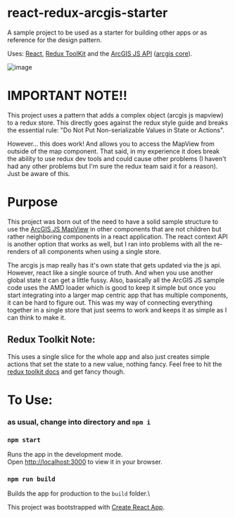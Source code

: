 # react-redux-arcgis-starter

  A sample project to be used as a starter for building other apps or as reference for the design pattern.
  
  Uses: [React](https://reactjs.org/), [Redux ToolKit](https://redux-toolkit.js.org/) and the [ArcGIS JS API](https://developers.arcgis.com/javascript/latest/) ([arcgis core](https://www.npmjs.com/package/@arcgis/core)). 

![image](https://user-images.githubusercontent.com/83088596/148590400-cf39e652-17fd-430a-9fae-d47541a32244.png)


# IMPORTANT NOTE!!

This project uses a pattern that adds a complex object (arcgis js mapview) to a redux store. This directly goes against the redux style guide and breaks the essential rule: "Do Not Put Non-serializable Values in State or Actions".

  However... this does work! And allows you to access the MapView from outside of the map component. That said, in my experience it does break the ability to use redux dev tools and could cause other problems (I haven't had any other problems but I'm sure the redux team said it for a reason). Just be aware of this.

# Purpose

This project was born out of the need to have a solid sample structure to use the [ArcGIS JS MapView](https://developers.arcgis.com/javascript/latest/api-reference/esri-views-MapView.html) in other components that are not children but rather neighboring components in a react application. The react context API is another option that works as well, but I ran into problems with all the re-renders of all components when using a single store. 

The arcgis js map really has it's own state that gets updated via the js api. However, react like a single source of truth. And when you use another global state it can get a little fussy. Also, basically all the ArcGIS JS sample code uses the AMD loader which is good to keep it simple but once you start integrating into a larger map centric app that has multiple components, it can be hard to figure out. This was my way of connecting everything together in a single store that just seems to work and keeps it as simple as I can think to make it. 

## Redux Toolkit Note:

This uses a single slice for the whole app and also just creates simple actions that set the state to a new value, nothing fancy. Feel free to hit the [redux toolkit docs](https://redux-toolkit.js.org/usage/usage-guide) and get fancy though. 

# To Use:

### as usual, change into directory and `npm i`

### `npm start`

Runs the app in the development mode.\
Open [http://localhost:3000](http://localhost:3000) to view it in your browser.

### `npm run build`

Builds the app for production to the `build` folder.\

This project was bootstrapped with [Create React App](https://github.com/facebook/create-react-app).


